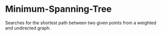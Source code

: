 # Minimum-Spanning-Tree
Searches for the shortest path between two given points from a weighted and undirected graph.
